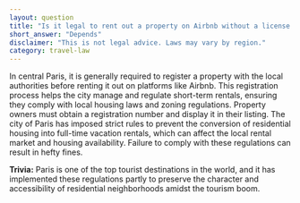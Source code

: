 ```yaml
---
layout: question
title: "Is it legal to rent out a property on Airbnb without a license in central Paris?"
short_answer: "Depends"
disclaimer: "This is not legal advice. Laws may vary by region."
category: travel-law
---
```

In central Paris, it is generally required to register a property with the local authorities before renting it out on platforms like Airbnb. This registration process helps the city manage and regulate short-term rentals, ensuring they comply with local housing laws and zoning regulations. Property owners must obtain a registration number and display it in their listing. The city of Paris has imposed strict rules to prevent the conversion of residential housing into full-time vacation rentals, which can affect the local rental market and housing availability. Failure to comply with these regulations can result in hefty fines.

**Trivia:** Paris is one of the top tourist destinations in the world, and it has implemented these regulations partly to preserve the character and accessibility of residential neighborhoods amidst the tourism boom.

